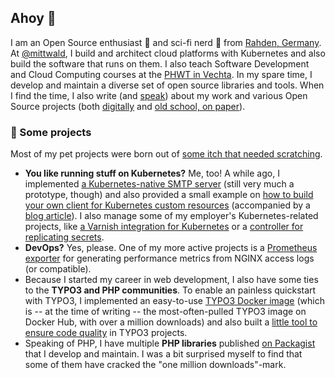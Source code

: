 ## Ahoy :wave:

I am an Open Source enthusiast :penguin: and sci-fi nerd :rocket: from [Rahden, Germany](https://goo.gl/maps/4LMmDoK9PFNk7Q3G6). At [@mittwald](https://github.com/mittwald), I build and architect cloud platforms with Kubernetes and also build the software that runs on them. I also teach Software Development and Cloud Computing courses at the [PHWT in Vechta](https://phwt.de). In my spare time, I develop and maintain a diverse set of open source libraries and tools. When I find the time, I also write (and [speak](https://speakerdeck.com/martinhelmich)) about my work and various Open Source projects (both [digitally](https://www.martin-helmich.de/en/blog.html) and [old school, on paper](https://www.martin-helmich.de/en/publications.html)).

### :european_castle: Some projects 

Most of my pet projects were born out of [some itch that needed scratching](http://www.catb.org/~esr/writings/cathedral-bazaar/cathedral-bazaar/index.html).

- **You like running stuff on Kubernetes?** Me, too! A while ago, I implemented [a Kubernetes-native SMTP server](https://github.com/martin-helmich/kube-mail) (still very much a prototype, though) and also provided a small example on [how to build your own client for Kubernetes custom resources](https://github.com/martin-helmich/kubernetes-crd-example) (accompanied by a [blog article](https://www.martin-helmich.de/en/blog/kubernetes-crd-client.html)). I also manage some of my employer's Kubernetes-related projects, like [a Varnish integration for Kubernetes](https://github.com/mittwald/kube-httpcache) or a [controller for replicating secrets](https://github.com/mittwald/kubernetes-secret-replicator).
- **DevOps?** Yes, please. One of my more active projects is a [Prometheus exporter](https://github.com/martin-helmich/prometheus-nginxlog-exporter) for generating performance metrics from NGINX access logs (or compatible).
- Because I started my career in web development, I also have some ties to the **TYPO3 and PHP communities**. To enable an painless quickstart with TYPO3, I implemented an easy-to-use [TYPO3 Docker image](https://github.com/martin-helmich/docker-typo3) (which is -- at the time of writing -- the most-often-pulled TYPO3 image on Docker Hub, with over a million downloads) and also built a [little tool to ensure code quality](https://github.com/martin-helmich/typo3-typoscript-lint) in TYPO3 projects.
- Speaking of PHP, I have multiple **PHP libraries** published [on Packagist](https://packagist.org/packages/helmich/) that I develop and maintain. I was a bit surprised myself to find that some of them have cracked the "one million downloads"-mark.

<!--
**martin-helmich/martin-helmich** is a ✨ _special_ ✨ repository because its `README.md` (this file) appears on your GitHub profile.

Here are some ideas to get you started:

- 🔭 I’m currently working on ...
- 🌱 I’m currently learning ...
- 👯 I’m looking to collaborate on ...
- 🤔 I’m looking for help with ...
- 💬 Ask me about ...
- 📫 How to reach me: ...
- 😄 Pronouns: ...
- ⚡ Fun fact: ...
-->
